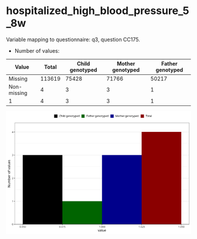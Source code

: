 # hospitalized_high_blood_pressure_5_8w
Variable mapping to questionnaire: q3, question CC175.
- Number of values:

| Value | Total | Child genotyped | Mother genotyped | Father genotyped |
| ----- | ----- | --------------- | ---------------- | ---------------- |
| Missing | 113619 | 75428 | 71766 | 50217 |
| Non-missing | 4 | 3 | 3 | 1 |
| 1 | 4 | 3 | 3 | 1 |



![](hospitalized_high_blood_pressure_5_8w_n.png)



